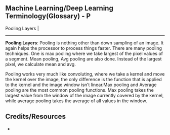 ## Machine Learning/Deep Learning Terminology(Glossary) - P ##

Pooling Layers | 
___
**Pooling Layers**:
Pooling is nothing other than down sampling of an image. It again helps the processor to process things faster. There are many pooling techniques. One is max pooling where we take largest of the pixel values of a segment. Mean pooling, Avg pooling are also done. Instead of the largest pixel, we calculate mean and avg.

Pooling works very much like convoluting, where we take a kernel and move the kernel over the image, the only difference is the function that is applied to the kernel and the image window isn’t linear.Max pooling and Average pooling are the most common pooling functions. Max pooling takes the largest value from the window of the image currently covered by the kernel, while average pooling takes the average of all values in the window.



## Credits/Resources ##
 - []()
